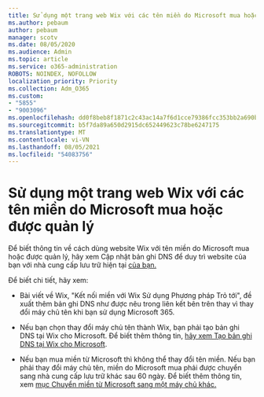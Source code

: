 ```yaml
---
title: Sử dụng một trang web Wix với các tên miền do Microsoft mua hoặc được quản lý
ms.author: pebaum
author: pebaum
manager: scotv
ms.date: 08/05/2020
ms.audience: Admin
ms.topic: article
ms.service: o365-administration
ROBOTS: NOINDEX, NOFOLLOW
localization_priority: Priority
ms.collection: Adm_O365
ms.custom:
- "5855"
- "9003096"
ms.openlocfilehash: dd0f8beb8f1871c2c43ac14a7f6d1cce79386fcc353bb2a690ba184904ca5857
ms.sourcegitcommit: b5f7da89a650d2915dc652449623c78be6247175
ms.translationtype: MT
ms.contentlocale: vi-VN
ms.lasthandoff: 08/05/2021
ms.locfileid: "54083756"
---
```

# <a name="using-a-wix-website-with-microsoft-purchased-or-managed-domains"></a>Sử dụng một trang web Wix với các tên miền do Microsoft mua hoặc được quản lý

Để biết thông tin về cách dùng website Wix với tên miền do Microsoft mua hoặc được quản lý, hãy xem Cập nhật bản ghi DNS để duy trì website của bạn với nhà cung cấp lưu trữ hiện tại [của bạn.](https://docs.microsoft.com/microsoft-365/admin/dns/update-dns-records-to-retain-current-hosting-provider)

Để biết chi tiết, hãy xem: 

- Bài viết về Wix, "Kết nối miền với Wix Sử dụng Phương pháp Trỏ tới", đề xuất thêm bản ghi DNS như được nêu trong liên kết bên trên thay vì thay đổi máy chủ tên khi bạn sử dụng Microsoft 365.

- Nếu bạn chọn thay đổi máy chủ tên thành Wix, bạn phải tạo bản ghi DNS tại Wix cho Microsoft. Để biết thêm thông tin, [hãy xem Tạo bản ghi DNS tại Wix cho Microsoft](https://docs.microsoft.com/microsoft-365/admin/dns/create-dns-records-at-wix).

- Nếu bạn mua miền từ Microsoft thì không thể thay đổi tên miền. Nếu bạn phải thay đổi máy chủ tên, miền do Microsoft mua phải được chuyển sang nhà cung cấp lưu trữ khác sau 60 ngày. Để biết thêm thông tin, xem [mục Chuyển miền từ Microsoft sang một máy chủ khác.](https://docs.microsoft.com/microsoft-365/admin/get-help-with-domains/transfer-a-domain-from-microsoft-to-another-host)
